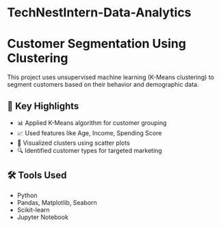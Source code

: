 # TechNestIntern-Data-Analytics

#  Customer Segmentation Using Clustering

This project uses unsupervised machine learning (K-Means clustering) to segment customers based on their behavior and demographic data.

## 📌 Key Highlights
- 📊 Applied K-Means algorithm for customer grouping
- 📈 Used features like Age, Income, Spending Score
- 🧩 Visualized clusters using scatter plots
- 🔍 Identified customer types for targeted marketing

## 🛠️ Tools Used
- Python
- Pandas, Matplotlib, Seaborn
- Scikit-learn
- Jupyter Notebook

